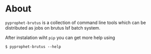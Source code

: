 # About

``pyprophet-brutus`` is a collection of command line tools which can be distributed as jobs
on brutus lsf batch system.

After instalation wiht ``pip`` you can get more help using

````
$ pyprophet-brutus --help
````
